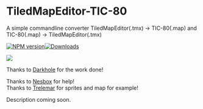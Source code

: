 # TiledMapEditor-TIC-80
A simple commandline converter TiledMapEditor(.tmx) -> TIC-80(.map) and TIC-80(.map) -> TiledMapEditor(.tmx)

[![NPM version][npm-image]][npm-url][![Downloads][downloads-image]][npm-url]

![](resources/tic2tiled.gif)

Thanks to [Darkhole](https://www.npmjs.com/~darkhole) for the work done!

Thanks to [Nesbox](https://twitter.com/nesboxcom) for help!  
Thanks to [Trelemar](https://twitter.com/trelemar) for sprites and map for example!  

Description coming soon.

[npm-url]: https://www.npmjs.com/package/tic2tiled
[npm-image]: https://img.shields.io/npm/v/tic2tiled.svg
[downloads-image]: https://img.shields.io/npm/dm/tic2tiled.svg

